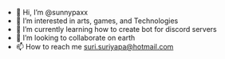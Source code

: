 - 👋 Hi, I’m @sunnypaxx
- 👀 I’m interested in arts, games, and Technologies
- 🌱 I’m currently learning how to create bot for discord servers
- 💞️ I’m looking to collaborate on earth
- 📫 How to reach me suri.suriyapa@hotmail.com

<!---
sunnypaxx/sunnypaxx is a ✨ special ✨ repository because its `README.md` (this file) appears on your GitHub profile.
You can click the Preview link to take a look at your changes.
--->
